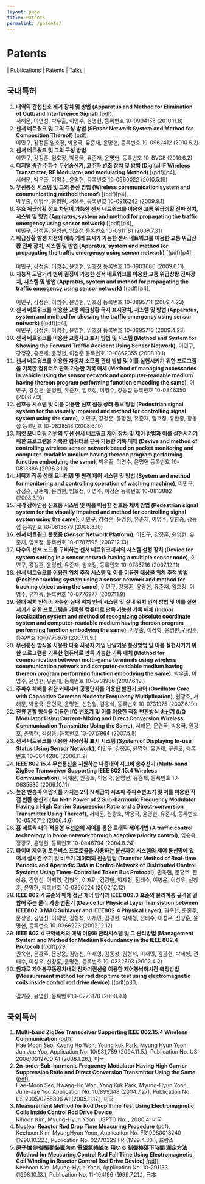 ```yaml
---
layout: page
title: Patents
permalink: /patents/
---
```


# Patents
| [Publications](/publications/) 
| [Patents](/patents/) 
| [Talks](/talks/) |

## 국내특허
1. <b>대역외 간섭신호 제거 장치 및 방법 (Apparatus and Method for Elimination of Outband Interference Signal)</b> [(pdf)][p1],<br> 
서해문, 이연성, 박우출, 이명수, 윤명현, 
등록번호 10-0994155 (2010.11.8)
2. <b>센서 네트워크 및 그의 구성 방법 (SEnsor Network System and Method for Composition Thereof)</b> [(pdf)][p2],<br> 
이민구, 강정훈,임호정, 박용국, 유준재, 윤명현, 
등록번호 10-0962412 (2010.6.2)
3. <b>센서 네트워크 및 그의 구성 방법</b><br>
이민구, 강정훈, 임호정, 박용국, 유준재, 윤명현, 
등록번호 10-BVG8 (2010.6.2)
4. <b>디지털 중간 주파수 무선송신기, 고주파 변조 장치 및 방법 (Digital IF Wireless Transmitter, RF Modulator and modulating Method)</b> [(pdf)[p4],<br> 
서해문, 박우출, 이명수, 윤명현, 
등록번호 10-0960022 (2010.5.19)
5. <b>무선통신 시스템 및 그의 통신 방법 (Wireless communication system and communicating method thereof)</b> [(pdf)[p4],<br> 
박우출, 이명수, 윤명현, 서해문, 
등록번호 10-0916242 (2009.9.1)
6. <b>무효 위급상황 정보 차단이 가능한 센서 네트워크를 이용한 교통 위급상황 전파 장치, 시스템 및 방법 (Appratus, system and method for propagating the traffic emergency using sensor network)</b> [(pdf)[p4],<br> 
이민구, 강정훈, 윤명현, 임호정
등록번호 10-0911181 (2009.7.31)
7. <b>위급상황 발생 지점의 예측 거리 표시가 가능한 센서 네트워크를 이용한 교통 위급상황 전파 장치, 시스템 및 방법 (Appratus, system and method for propagating the traffic emergency using sensor network)</b> [(pdf)[p4],<br>  
이민구, 강정훈, 이명수, 윤명현, 임호정
등록번호 10-0903680 (2009.6.11)
8. <b>지능적 도달거리 범위 결정이 가능한 센서 네트워크를 이용한 교통 위급상황 전파장치, 시스템 및 방법 (Appratus, system and method for propagating the traffic emergency using sensor network)</b> [(pdf)[p4],<br>  
이민구, 강정훈, 이명수, 윤명현, 임호정
등록번호 10-0895711 (2009.4.23)
9. <b>센서 네트워크를 이용한 교통 위급상황 국지 표시장치, 시스템 및 방법 (Apparatus, system and method for showing the traffic emergency using sensor network)</b> [(pdf)[p4],<br> 
이민구, 강정훈, 이명수, 윤명현, 임호정
등록번호 10-0895710 (2009.4.23)
10. <b>센서 네트워크를 이용한 교통사고 표시 방법 및 시스템 (Method and System for Showing the Forward Traffic Accident Using Sensor Network)</b>, 
이민구, 강정훈, 유준재, 윤명현, 이정훈
등록번호 10-0862355 (2008.10.1)
11. <b>센서 네트워크를 이용한 자동차 소모품 관리 방법 및 이를 실현시키기 위한 프로그램을 기록한 컴퓨터로 판독 가능한 기록 매체 (Method of managing accessaries in vehicle using the sensor network and computer-readable medium having thereon program performing function emboding the same)</b>, 
이민구, 강정훈, 윤명현, 유준재, 임호정, 이명수, 장동섭
등록번호 10-0846350 (2008.7.9)
12. <b>신호등 시스템 및 이를 이용한 신호 점등 상태 통보 방법 (Pedestrian signal system for the visually impaired and method for controlling signal system using the same)</b>, 
이민구, 강정훈, 윤명현, 유준재, 임호정, 유한종, 장동섭
등록번호 10-0838518 (2008.6.10)
13. <b>패킷 모니터링 기반의 무선 센서 네트워크 제어 장치 및 제어 방법과 이를 실현시키기 위한 프로그램을 기록한 컴퓨터로 판독 가능한 기록 매체 (Devive and method of controlling wireless sensor network based on packet monitoring and computer-readable medium having thereon program performing function embodying the same)</b>, 
박우출, 이명수, 윤명현
등록번호 10-0813886 (2008.3.10)
14. <b>세탁기 작동 상태 모니터링 및 원격 제어 시스템 및 방법 (System and method for monitoring and controlling operation of washing machine)</b>, 
이민구, 강정훈, 유준재, 윤명현, 임호정, 이명수, 이정훈
등록번호 10-0813882 (2008.3.10)
15. <b>시각 장애인용 신호등 시스템 및 이를 이용한 신호등 제어 방법 (Pedestrian signal system for the visually impaired and method for controlling signal system using the same)</b>, 
이민구, 강정훈, 윤명현, 유준재, 이명수, 유한종, 장동섭
등록번호 10-0813879 (2008.3.10)
16. <b>센서 네트워크 플랫폼 (Sensor Network Platform)</b>, 
이민구, 강정훈, 윤명현, 유준재, 임호정, 등록번호 10-0787595 (2007.12.13) 
17. <b>다수의 센서 노드를 구비하는 센서 네트워크에서의 시스템 설정 장치 (Device for system setting in a sensor network having a multiple sensor node)</b>, 
이민구, 강정훈, 윤명현, 유준재, 임호정, 등록번호 10-0786716 (2007.12.11) 
18. <b>센서 네트워크를 이용한 위치 추적 시스템 및 이를 이용한 대상물 위치 추적 방법 (Position tracking system using a sensor network and method for tracking object using the same)</b>,
이민구, 강정훈, 윤명현, 유준재, 임호정, 이명수, 유한종, 등록번호 10-0776977 (2007.11.9)
19. <b>절대 위치 인식이 가능한 실내 위치 인식 시스템 및 실내 위치 인식 방법 및 이를 실현시키기 위한 프로그램을 기록한 컴퓨터로 판독 가능한 기록 매체 (Indoor localization system and method of recognizing absolute coordinate system and computer-readable medium having thereon program performing function embodying the same)</b>, 
박우출, 이상학, 윤명현, 강정훈, 등록번호 10-0776979 (2007.11.9.)
20. <b>무선통신 방식을 사용한 다중 사용자 게임 단말기용 통신방법 및 이를 실현시키기 위한 프로그램을 기록한 컴퓨터로 판독 가능한 기록 매체 (Method for communication between multi-game terminals using wireless communication network and computer-readable medium having thereon program performing function embodying the same)</b>,
박우출, 이명수, 윤명현, 유준재, 등록번호 10-0731986 (2007.6.19.) 
21. <b>주파수 체배를 위한 커패시터 공통단자를 이용한 발진기 코어 (Oscillator Core with Capacitive Common Node for Frequency Multiplication)</b>, 
원광호, 서해문, 박용국, 문연국, 윤명현, 신현철, 김용식, 등록번호 10-0731975 (2007.6.19.)
22. <b>전류 혼합 방식을 이용한 I/Q 변조기 및 이를 이용한 직접 변환방식 송신기 (I/Q Modulator Using Current-Mixing and Direct Conversion Wireless Communication Transmitter Using the Same)</b>,
서해문, 문연국, 박용국, 원광호, 윤명현, 김성동, 등록번호 10-0717964 (2007.5.8)
23. <b>센서 네트워크를 이용한 사용상황 표시 시스템 (System of Displaying In-use Status Using Sensor Network)</b>,
이민구, 강정훈, 윤명현, 유준재, 구관모, 등록번호 10-0644280 (2006.11.2)
24. <b>IEEE 802.15.4 무선통신을 지원하는 다중대역 지그비 송수신기 (Multi-band ZigBee Transceiver Supporting IEEE 802.15.4 Wireless Communication)</b>, 
서해문, 원광호, 박용국, 윤명현, 유준재, 등록번호 10-0635535 (2006.10.11)
25. <b>높은 반송파 억압비를 가지는 2의 Ｎ제곱차 저조파 주파수변조기 및 이를 이용한 직접 변환 송신기 (An N-th Power of 2 Sub-harmonic Frequency Modulator Having a High Carrier Suppression Ratio and a Direct-conversion Transmitter Using Thereof)</b>, 
서해문, 원광호, 박용국, 윤명현, 유준재, 등록번호 10-0570712 (2006.4.6)
26. <b>홈 네트웍 내의 적응형 우선순위 제어를 통한 트래픽 제어기법 (A traffic control technology in home network through adaptive priority control)</b>, 
임승옥, 정광모, 윤명현, 등록번호 10-0446794 (2004.8.24)
27. <b>타이머 제어형 토큰버스 프로토콜을 사용하는 분산제어 시스템의 제어 통신망에 있어서 실시간 주기 및 비주기 데이터의 전송방법 (Transfer Method of Real-time Periodic and Aperiodic Data in Control Network of Distributed Control Systems Using Timer-Controlled Token Bus Protocol)</b>, 
권욱현, 문홍주, 문상용, 김영신, 이재영, 김형석, 이재민, 김광현, 박제형, 전태수, 이병윤, 이성우, 신창훈, 윤명현, 등록번호 10-0366224 (2002.12.12) 
28. <b>IEEE 802.4 표준의 매체 접근 제어 방식과 IEEE 802.3 표준의 물리계층 규격을 결합해 주는 물리 계층 변환기 (Device for Physical Layer Transistion between IEEE802.3 MAC Sublayer and IEEE802.4 Physical Layer)</b>, 
권욱현, 문홍주, 문상용, 김영신, 이재영, 김형석, 이재민, 김광현, 박제형, 전태수, 이성우, 신창훈, 윤명현, 등록번호 10-0366223 (2002.12.12)
29. <b>IEEE 802.4 규약에서의 매체 이중화 관리시스템 및 그 관리방법 (Management System and Method for Medium Redundancy in the IEEE 802.4 Protocol)</b> [(pdf)[p29],<br>
권욱현, 문홍주, 문상용, 김영신, 이재영, 김동성, 김형석, 이재민, 김광현, 박제형, 전태수, 이성우, 신창훈, 윤명현, 등록번호 10-0332693 (2002.4.2) 
30. <b>원자로 제어봉구동장치내의 전자기권선을 이용한 제어봉낙하시간 측정방법 (Measurement method for rod drop time test using electromagnetic coils inside control rod drive device)</b> [(pdf)[p30],<br>  
김기훈, 윤명현, 등록번호10-0273170 (2000.9.1)

## 국외특허
1. <b>Multi-band ZigBee Transceiver Supporting IEEE 802.15.4 Wireless Communication</b> [(pdf)][fp1],<br> 
Hae Moon Seo, Kwang Ho Won, Young kuk Park, Myung Hyun Yoon, Jun Jae Yoo, Application No. 10/981,789 (2004.11.5.), Publication No. US 2006/0019700 A1 (2006.1.26.), 미국
2. <b>2n-order Sub-harmonic Frequency Modulator Having High Carrier Suppression Ratio and Direct Conversion Transmitter Using the Same</b> [(pdf)][fp2],<br> 
Hae-Moon Seo, Kwang-Ho Won, Yong Kuk Park, Myung-Hyun Yoon, June-Jae Yoo
Application No. 10/899,148 (2004.7.27), Publication No. US 2005/0255806 A1 (2005.11.17.), 미국
3. <b>Measurement Method for Rod Drop Time Test Using Electromagnetic Coils Inside Control Rod Drive Device</b>,<br> 
Kihoon Kim, Myung-Hyun Yoon, USPTO No. , 2000.4. 미국
4. <b>Nuclear Reactor Rod Drop Time Measuring Procedure</b> [(pdf)][fp4],<br> 
Keehoon Kim, MyungHyun Yoon, 
Application No. FR19980013240 (1998.10.22.), Publication No. 02770329 FR (1999.4.30.), 프랑스
5. <b>原子爐 制御驅動裝置內の 電磁氣捲線を 用いる 制御棒落下時間 測定方法 (Method for Measuring Control Rod Fall Time Using Electromagnetic Coil Winding in Reactor Control Rod Drive Device)</b> [(pdf)][fp5],<br> 
Keehoon Kim. Myung-Hyun Yoon, 
Application No. 10-291153 (1998.10.13.), Publication No. 11-194196 (1999.7.21.), 日本

[p1]: https://drive.google.com/file/d/1lmd3T-HqMfaVxew6RLNjRe6Iti-fV_uM/view?usp=sharing
[p2]: https://drive.google.com/file/d/1utpQmoS7fVApzmk6Ik0sHMX-imIxj_7q/view?usp=sharing

[p29]: https://drive.google.com/file/d/1hgKOcC_33RwP6gRmgBOeVVvgE64NedTM/view?usp=sharing
[p30]: https://drive.google.com/file/d/1NWaR_Jf6zzGOCLx7oL5WomED13R6JnhB/view?usp=sharing

[fp1]: https://drive.google.com/file/d/1OrG75o2UJQnxpMt25ORAJie-y1chfjv-/view?usp=sharing
[fp2]: https://drive.google.com/file/d/1Jih53P1MQGh-Jo86FVXSvBBwEmBs4Ohr/view?usp=sharing
[fp4]: https://drive.google.com/file/d/1jgr0Ju1q1siP4BMrVNX4OidKRo1ST7Vp/view?usp=sharing
[fp5]: https://drive.google.com/file/d/1pfNMa170tzIBsXjqAYyNcO7BSRs_xWqS/view?usp=sharing
